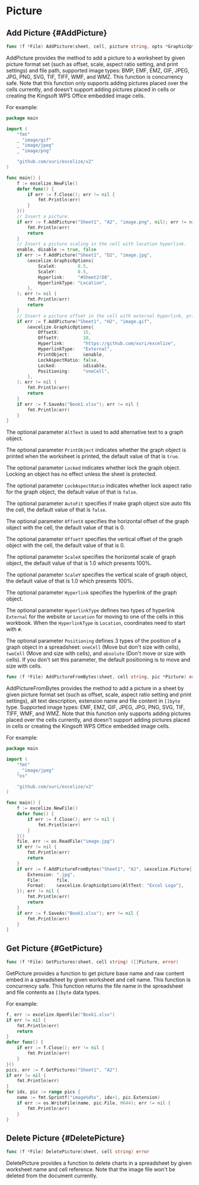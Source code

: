 # Picture

## Add Picture {#AddPicture}

```go
func (f *File) AddPicture(sheet, cell, picture string, opts *GraphicOptions) error
```

AddPicture provides the method to add a picture to a worksheet by given picture format set (such as offset, scale, aspect ratio setting, and print settings) and file path, supported image types: BMP, EMF, EMZ, GIF, JPEG, JPG, PNG, SVG, TIF, TIFF, WMF, and WMZ. This function is concurrency safe. Note that this function only supports adding pictures placed over the cells currently, and doesn't support adding pictures placed in cells or creating the Kingsoft WPS Office embedded image cells.

For example:

```go
package main

import (
    "fmt"
    _ "image/gif"
    _ "image/jpeg"
    _ "image/png"

    "github.com/xuri/excelize/v2"
)

func main() {
    f := excelize.NewFile()
    defer func() {
        if err := f.Close(); err != nil {
            fmt.Println(err)
        }
    }()
    // Insert a picture.
    if err := f.AddPicture("Sheet1", "A2", "image.png", nil); err != nil {
        fmt.Println(err)
        return
    }
    // Insert a picture scaling in the cell with location hyperlink.
    enable, disable := true, false
    if err := f.AddPicture("Sheet1", "D2", "image.jpg",
        &excelize.GraphicOptions{
            ScaleX:        0.5,
            ScaleY:        0.5,
            Hyperlink:     "#Sheet2!D8",
            HyperlinkType: "Location",
        },
    ); err != nil {
        fmt.Println(err)
        return
    }
    // Insert a picture offset in the cell with external hyperlink, printing and positioning support.
    if err := f.AddPicture("Sheet1", "H2", "image.gif",
        &excelize.GraphicOptions{
            OffsetX:         15,
            OffsetY:         10,
            Hyperlink:       "https://github.com/xuri/excelize",
            HyperlinkType:   "External",
            PrintObject:     &enable,
            LockAspectRatio: false,
            Locked:          &disable,
            Positioning:     "oneCell",
        },
    ); err != nil {
        fmt.Println(err)
        return
    }
    if err := f.SaveAs("Book1.xlsx"); err != nil {
        fmt.Println(err)
    }
}
```

The optional parameter `AltText` is used to add alternative text to a graph object.

The optional parameter `PrintObject` indicates whether the graph object is printed when the worksheet is printed, the default value of that is `true`.

The optional parameter `Locked` indicates whether lock the graph object. Locking an object has no effect unless the sheet is protected.

The optional parameter `LockAspectRatio` indicates whether lock aspect ratio for the graph object, the default value of that is `false`.

The optional parameter `AutoFit` specifies if make graph object size auto fits the cell, the default value of that is `false`.

The optional parameter `OffsetX` specifies the horizontal offset of the graph object with the cell, the default value of that is 0.

The optional parameter `OffsetY` specifies the vertical offset of the graph object with the cell, the default value of that is 0.

The optional parameter `ScaleX` specifies the horizontal scale of graph object, the default value of that is 1.0 which presents 100%.

The optional parameter `ScaleY` specifies the vertical scale of graph object, the default value of that is 1.0 which presents 100%.

The optional parameter `Hyperlink` specifies the hyperlink of the graph object.

The optional parameter `HyperlinkType` defines two types of hyperlink `External` for the website or `Location` for moving to one of the cells in this workbook. When the `HyperlinkType` is `Location`, coordinates need to start with `#`.

The optional parameter `Positioning` defines 3 types of the position of a graph object in a spreadsheet: `oneCell` (Move but don't size with cells), `twoCell` (Move and size with cells), and `absolute` (Don't move or size with cells). If you don't set this parameter, the default positioning is to move and size with cells.

```go
func (f *File) AddPictureFromBytes(sheet, cell string, pic *Picture) error
```

AddPictureFromBytes provides the method to add a picture in a sheet by given picture format set (such as offset, scale, aspect ratio setting and print settings), alt text description, extension name and file content in `[]byte` type. Supported image types: EMF, EMZ, GIF, JPEG, JPG, PNG, SVG, TIF, TIFF, WMF, and WMZ. Note that this function only supports adding pictures placed over the cells currently, and doesn't support adding pictures placed in cells or creating the Kingsoft WPS Office embedded image cells.

For example:

```go
package main

import (
    "fmt"
    _ "image/jpeg"
    "os"

    "github.com/xuri/excelize/v2"
)

func main() {
    f := excelize.NewFile()
    defer func() {
        if err := f.Close(); err != nil {
            fmt.Println(err)
        }
    }()
    file, err := os.ReadFile("image.jpg")
    if err != nil {
        fmt.Println(err)
        return
    }
    if err := f.AddPictureFromBytes("Sheet1", "A2", &excelize.Picture{
        Extension: ".jpg",
        File:      file,
        Format:    &excelize.GraphicOptions{AltText: "Excel Logo"},
    }); err != nil {
        fmt.Println(err)
        return
    }
    if err := f.SaveAs("Book1.xlsx"); err != nil {
        fmt.Println(err)
    }
}
```

## Get Picture {#GetPicture}

```go
func (f *File) GetPictures(sheet, cell string) ([]Picture, error)
```

GetPicture provides a function to get picture base name and raw content embed in a spreadsheet by given worksheet and cell name. This function is concurrency safe. This function returns the file name in the spreadsheet and file contents as `[]byte` data types.

For example:

```go
f, err := excelize.OpenFile("Book1.xlsx")
if err != nil {
    fmt.Println(err)
    return
}
defer func() {
    if err := f.Close(); err != nil {
        fmt.Println(err)
    }
}()
pics, err := f.GetPictures("Sheet1", "A2")
if err != nil {
    fmt.Println(err)
}
for idx, pic := range pics {
    name := fmt.Sprintf("image%d%s", idx+1, pic.Extension)
    if err := os.WriteFile(name, pic.File, 0644); err != nil {
        fmt.Println(err)
    }
}
```

## Delete Picture {#DeletePicture}

```go
func (f *File) DeletePicture(sheet, cell string) error
```

DeletePicture provides a function to delete charts in a spreadsheet by given worksheet name and cell reference. Note that the image file won't be deleted from the document currently.
